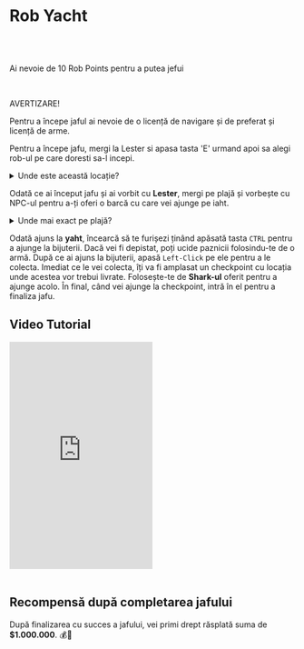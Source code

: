 
# Rob Yacht
<br><br>
<div class="danger-container">
<p>Ai nevoie de 10 Rob Points pentru a putea jefui</p>
</div>
<br>
<div class="danger-container">
    <p class="title">AVERTIZARE!</p>
    <p class="description">
        Pentru a începe jaful ai nevoie de o licență de navigare și de preferat și licență de arme.
    </p>
</div>

Pentru a începe jafu, mergi la Lester si apasa tasta 'E' urmand apoi sa alegi rob-ul pe care doresti sa-l incepi.

<details class="details custom-block">
    <summary>Unde este această locație?</summary>
    <img src="https://i.imgur.com/CdrtgAs.png" alt="Locatie startrob">
</details>

Odată ce ai început jafu și ai vorbit cu **Lester**, mergi pe plajă și vorbește cu NPC-ul pentru a-ți oferi o barcă cu care vei ajunge pe iaht.

<details class="details custom-block">
    <summary>Unde mai exact pe plajă?</summary>
    <img src="https://i.imgur.com/ZGYTsNk.png" alt="Locatie plaja">
</details>

Odată ajuns la **yaht**, încearcă să te furișezi ținând apăsată tasta `CTRL` pentru a ajunge la bijuterii.
Dacă vei fi depistat, poți ucide paznicii folosindu-te de o armă.
După ce ai ajuns la bijuterii, apasă `Left-Click` pe ele pentru a le colecta.
Imediat ce le vei colecta, îți va fi amplasat un checkpoint cu locația unde acestea vor trebui livrate.
Folosește-te de **Shark-ul** oferit pentru a ajunge acolo. 
În final, când vei ajunge la checkpoint, intră în el pentru a finaliza jafu.


## Video Tutorial 
<iframe height="400" width="50%" src="https://www.youtube.com/embed/zXyVAhWTKow?si=I89cc4iy7QyYF2VX&amp;controls=1&&amp;rel=0&amp;modestbranding=1&amp;disablekb=1&amp;showinfo=0" title="YouTube video player" frameborder="0" sandbox="allow-scripts allow-same-origin allow-presentation"></iframe>
<br><br>

## Recompensă după completarea jafului

După finalizarea cu succes a jafului, vei primi drept răsplată suma de **$1.000.000**. 💰🎉


